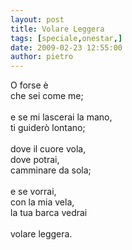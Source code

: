 ```yaml
---
layout: post
title: Volare Leggera
tags: [speciale,onestar,]
date: 2009-02-23 12:55:00
author: pietro
---
```

O forse è<br/>che sei come me;<br/><br/>e se mi lascerai la mano,<br/>ti guiderò lontano;<br/><br/>dove il cuore vola,<br/>dove potrai,<br/>camminare da sola;<br/><br/>e se vorrai,<br/>con la mia vela,<br/>la tua barca vedrai<br/><br/>volare leggera.
